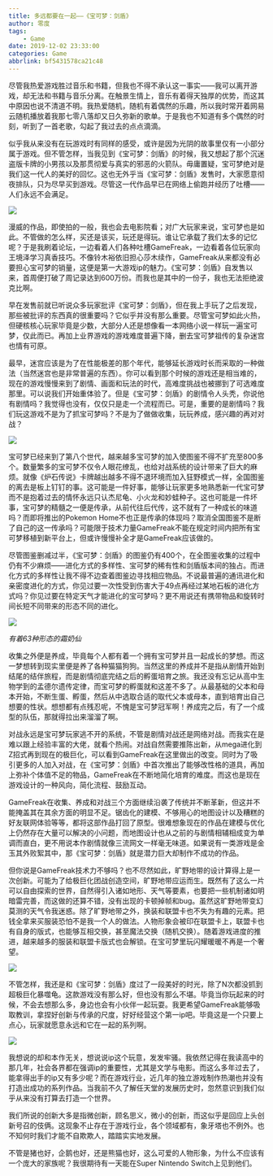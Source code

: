 ```yaml
---
title: 多远都要在一起——《宝可梦：剑盾》
author: 零度
tags:
	- Game
date: 2019-12-02 23:33:00
categories: Game
abbrlink: bf5431578ca21c48
---
```


尽管我热爱游戏胜过音乐和书籍，但我也不得不承认这一事实——我可以离开游戏，却无法和书籍与音乐分离。在触景生情上，音乐有着得天独厚的优势，而这其中原因也说不清道不明。我热爱随机，随机有着偶然的乐趣，所以我时常开着网易云随机播放着我那七零八落却又日久弥新的歌单。于是我也不知道有多个偶然的时刻，听到了一首老歌，勾起了我过去的点点滴滴。



似乎我从来没有在玩游戏时有同样的感受，或许是因为光阴的故事里仅有一小部分属于游戏。但不管怎样，当我见到《宝可梦：剑盾》的时候，我又想起了那个沉迷盗版卡牌的小男孩以及那贯彻爱与真实的邪恶的火箭队。毋庸置疑，宝可梦绝对是我们这一代人的美好的回忆。这也无外乎当《宝可梦：剑盾》发售时，大家愿意彻夜排队，只为尽早买到游戏。尽管这一代作品早已在网络上偷跑并经历了吐槽——人们永远不会满足。



![](https://lingdu-picture.oss-cn-beijing.aliyuncs.com/img/IMG_7434(20191126-170539).JPG)



漫威的作品，即使拍的一般，我也会去电影院看；对广大玩家来说，宝可梦也是如此。不管做的怎么样，买还是该买，玩还是得玩。谁让它承载了我们太多的记忆呢？于是我刷着论坛，一边看着人们各种吐槽GameFreak，一边看着各位玩家向王境泽学习真香技巧。不像铃木裕依旧担心莎木续作，GameFreak从来都没有必要担心宝可梦的销量，这便是第一大游戏ip的魅力。《宝可梦：剑盾》自发售以来，首周便打破了周记录达到600万份。而我也是其中的一份子，我也无法拒绝波克比啊。



早在发售前就已听说众多玩家批评《宝可梦：剑盾》，但在我上手玩了之后发现，那些被批评的东西真的很重要吗？它似乎并没有那么重要。尽管宝可梦如此火热，但硬核核心玩家毕竟是少数，大部分人还是想像看一本网络小说一样玩一遍宝可梦，仅此而已。再加上业界游戏的游戏难度普遍下降，删去宝可梦祖传的复杂迷宫也情有可原。



最早，迷宫应该是为了在性能极差的那个年代，能够延长游戏时长而采取的一种做法（当然迷宫也是非常普遍的东西）。你可以看到那个时候的游戏还是相当难的，现在的游戏慢慢来到了剧情、画面和玩法的时代，高难度挑战也被挪到了可选难度那里。可以说我们开始重体验了。但是《宝可梦：剑盾》的剧情令人头秃，你说他有剧情吗？我觉得也没有，仅仅只是走一个流程而已。可是，重要的是剧情吗？我们玩这游戏不是为了抓宝可梦吗？不是为了做做收集，玩玩养成，感兴趣的再对对战？



![](https://lingdu-picture.oss-cn-beijing.aliyuncs.com/img/IMG_7441(20191127-004359).JPG)



宝可梦已经来到了第八个世代，越来越多宝可梦的加入使图鉴不得不扩充至800多个。数量繁多的宝可梦不仅令人眼花缭乱，也给对战系统的设计带来了巨大的麻烦。就像《炉石传说》卡牌越出越多不得不退环境而加入狂野模式一样，全国图鉴的离去是板上钉钉的事。这可能是一件好事，能够让玩家更多地熟悉新一代宝可梦而不是抱着过去的情怀永远只认杰尼龟、小火龙和妙蛙种子。这也可能是一件坏事，宝可梦的精髓之一便是传承，从前代往后代传，这不就有了一种成长的味道吗？而即将推出的Pokemon Home不也正是传承的体现吗？取消全国图鉴不是断了自己的这一传承吗？可能限于技术力量GameFreak不能在规定时间内把所有宝可梦移植到新平台上，但或许慢慢补全才是GameFreak应该做的。



尽管图鉴删减过半，《宝可梦：剑盾》的图鉴仍有400个，在全图鉴收集的过程中仍有不少麻烦——进化方式的多样性、宝可梦的稀有性和剑盾版本间的独占。而进化方式的多样性让我不得不边查着图鉴边寻找相应物品。不说最普遍的通讯进化和亲密度进化的方式，你见过要一次性受到伤害大于49点再经过某地石板的进化方式吗？你见过要在特定天气才能进化的宝可梦吗？更不用说还有携带物品和旋转时间长短不同带来的形态不同的进化。



![](https://lingdu-picture.oss-cn-beijing.aliyuncs.com/img/IMG_7436(20191126-171027).JPG)

_有着63种形态的霜奶仙_



收集之外便是养成，毕竟每个人都有着一个拥有宝可梦并且一起成长的梦想。而这一梦想转到现实里便是养了各种猫猫狗狗。当然这里的养成并不是指从剧情开始到结尾的结伴旅程，而是剧情彻底完结之后的孵蛋培育之旅。我还没有忘记从高中生物学到的孟德尔遗传定律，而宝可梦的孵蛋就和这差不多了。从最基础的父本和母本开始，不断生蛋、孵蛋，然后从中选取合适的取代父本或母本，直到培育出自己想要的性状。想想都有点残忍呢，不愧是宝可梦冠军啊！养成完之后，有了一个成型的队伍，那就得拉出来溜溜了啊。



对战永远是宝可梦玩家逃不开的系统，不管是剧情对战还是网络对战。而我实在是难以跟上经验丰富的大佬，就看个热闹。对战自然需要推陈出新，从mega进化到Z招式再到现在的极巨化，可以看到GameFreak在这里做出的改变。同时为了吸引更多的人加入对战，在《宝可梦：剑盾》中首次推出了能够改性格的道具，再加上弥补个体值不足的物品，GameFreak在不断地简化培育的难度。而这也是现在游戏设计的一种风向，简化流程、鼓励互动。



GameFreak在收集、养成和对战三个方面继续沿袭了传统并不断革新，但这并不能掩盖其在其余方面的明显不足。锯齿化的建模、不够用心的地图设计以及糟糕的好友联网体验等等，都将这部作品打回了原型。很难想象现在的作品在建模与优化上仍然存在大量可以解决的小问题，而地图设计也从之前的与剧情相辅相成变为单调而直白，更不用说本作剧情就像三流网文一样毫无味道。如果说有一类游戏是金玉其外败絮其中，那《宝可梦：剑盾》就是潜力巨大却制作不成功的作品。



但你说是GameFreak技术力不够吗？也不尽然如此，旷野地带的设计算得上是一次创新。可能为了给极巨化团战创造空间，旷野地带应运而生。既然有了这么一片可以自由探索的世界，自然得引入诸如地形、天气等要素，也要把一些机制诸如明暗雷完善，而这做的还算不错，没有出现的卡顿掉帧和bug。虽然这旷野地带变幻莫测的天气令我迷惑。除了旷野地带之外，换装和联盟卡也不失为有趣的元素。把钱全拿来买服装恐怕不是我一个人的做法。人物形象会被印在联盟卡上，联盟卡也有自身的版式，也能够互相交换，甚至魔法交换（随机交换）。随着游戏进度的推进，越来越多的服装和联盟卡版式也会解锁。在宝可梦里玩闪耀暖暖不再是一个奢望。



![](https://lingdu-picture.oss-cn-beijing.aliyuncs.com/img/IMG_7478(20191201-172642).JPG)



不管怎样，我还是和《宝可梦：剑盾》度过了一段美好的时光，除了N次都没抓到超极巨化暴噬龟。这款游戏没有那么好，但也没有那么不堪。毕竟当你玩起来的时候，不会去想那么多，身边也会有小伙伴一起玩耍。我更希望GameFreak能够吸取教训，拿捏好创新与传承的尺度，好好经营这个第一ip吧。毕竟这是一个只要上点心，玩家就愿意永远和它在一起的系列啊。



![](https://lingdu-picture.oss-cn-beijing.aliyuncs.com/img/IMG_7440(20191127-004354).JPG)



我想说的却和本作无关，想说说ip这个玩意，发发牢骚。我依然记得在我读高中的那几年，社会各界都在强调ip的重要性，尤其是文学与电影。而这么多年过去了，能拿得出手的ip又有多少呢？而在游戏行业，近几年的独立游戏制作热潮也并没有打造出成功的系列作品。当我前不久了解任天堂的发展历史时，忽然意识到我们似乎从来没有打算去打造一个世界。



我们所说的创新大多是指微创新，顾名思义，微小的创新，而这似乎是回应上头创新号召的伎俩。这现象不止存在于游戏行业，各个领域都有，象牙塔也不例外。也不知何时我们才能不自欺欺人，踏踏实实地发展。



不管是猪也好，企鹅也好，还是熊猫也好，这么可爱的人物形象，为什么不应该有一个庞大的家族呢？我很期待有一天能在Super Nintendo Switch上见到他们。